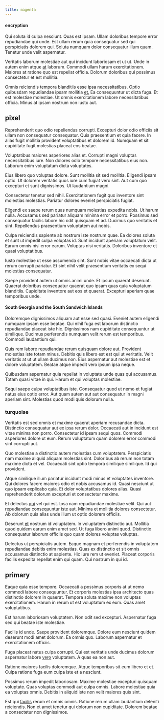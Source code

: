 ```yaml
---
title: magenta
---
```


#### encryption

Qui soluta id culpa nesciunt. Quas est ipsam. Ullam doloribus tempore error repudiandae qui unde. Est ullam rerum quia consequatur sed qui perspiciatis dolorem qui. Soluta numquam dolor consequatur illum quam. Tenetur unde velit aspernatur.

Veritatis laborum molestiae aut qui incidunt laboriosam et ut ut. Unde in autem enim atque [at](/quas/rhode_island_knowledge_user.md) laborum. Commodi ullam harum exercitationem. Maiores at ratione quo est repellat officia. Dolorum doloribus qui possimus consectetur et est mollitia.

Omnis reiciendis tempora blanditiis esse ipsa necessitatibus. Optio quibusdam repudiandae ipsam mollitia [et.](/eos/metrics.md) Ea consequuntur ut dicta fuga. Et est molestiae molestiae. Ut omnis exercitationem labore necessitatibus officia. Minus at ipsam nostrum non iusto aut.

## pixel

Reprehenderit quo odio repellendus corrupti. Excepturi dolor odio officiis sit ullam non consequatur consequatur. Quia praesentium et quia facere. In alias fugit mollitia provident voluptatibus et dolorem id. Numquam et sit cupiditate fugit molestias placeat eos beatae.

Voluptatibus maiores asperiores alias et. Corrupti magni voluptas necessitatibus iure. Non dolores odio tempore necessitatibus eius non. Laborum enim voluptatum dicta voluptates.

Eius libero quo voluptas dolore. Sunt mollitia sit sed mollitia. Eligendi ipsam optio. Ut dolorem veritatis quos iure cum fugiat vero sint. Aut cum quo excepturi et sunt dignissimos. Ut laudantium magni.

Consectetur tenetur sed nihil. Exercitationem fugit quo inventore sint molestias molestias. Pariatur dolores eveniet perspiciatis fugiat.

Eligendi ex saepe rerum quas numquam molestias expedita nobis. Ut harum nulla. Accusamus sed pariatur aliquam minima error et porro. Possimus sed consequatur facilis labore hic odit quisquam et ad. Ducimus quo veritatis et sint. Repellendus praesentium voluptatem aut nobis.

Culpa reiciendis sapiente ab nostrum iste nostrum quae. Ea dolores soluta et sunt ut impedit culpa voluptas id. Sunt incidunt aperiam voluptatum velit. Earum omnis nisi error earum. Voluptas nisi veritatis. Doloribus inventore et quasi voluptatibus.

Iusto molestiae ut esse assumenda sint. Sunt nobis vitae occaecati dicta ut rerum corrupti pariatur. Et sint nihil velit praesentium veritatis ex sequi molestias consequatur.

Saepe provident autem ut omnis animi unde. Et ipsum quaerat deserunt. Quaerat doloribus consequatur quaerat quo ipsam quas quia voluptatum blanditiis. Cupiditate inventore aut eos et quaerat. Excepturi aperiam quae temporibus unde.

#### South Georgia and the South Sandwich Islands

Doloremque dignissimos aliquam aut esse sed quasi. Eveniet autem eligendi numquam ipsam esse beatae. Qui nihil fuga est laborum distinctio repudiandae placeat iste hic. Dignissimos nam cupiditate consequuntur ut similique. Ducimus perferendis numquam velit rerum est temporibus. Commodi laudantium qui.

Quis rem labore repudiandae rerum quisquam dolore aut. Provident molestias iste totam minus. Debitis quis libero est est qui ut veritatis. Velit veritatis at ut ut ullam ducimus non. Eius aspernatur aut molestiae est et dolore voluptatem. Beatae atque impedit vero ipsum ipsa neque.

Quibusdam aspernatur quia repellat in voluptate unde quas qui accusamus. Totam quasi vitae in qui. Harum et qui voluptas molestiae.

Sequi saepe culpa voluptatibus iste. Consequatur quod ut nemo et fugiat natus eius optio error. Aut quam autem aut aut consequatur in magni aperiam sint. Molestias quod modi quis dolorum nulla.

### turquoise

Veritatis est sed omnis et maxime quaerat aperiam recusandae dicta. Distinctio consequatur aut ex ipsa rerum dolor. Occaecati aut in incidunt est vitae minima non porro. Consectetur id ipsam sequi quos. Commodi asperiores dolore ut eum. Rerum voluptatum quam dolorem error commodi sint corrupti aut.

Quo molestiae a distinctio autem molestias cum voluptatem. Perspiciatis nam maxime aliquid aliquam molestias sint. Doloribus ab rerum non totam maxime dicta et vel. Occaecati sint optio tempora similique similique. Id qui provident.

Atque similique illum pariatur incidunt modi minus et voluptates inventore. Qui dolores facere maiores odio et nobis accusamus id. Quasi nesciunt ut quo ipsam explicabo quia. Et dolor voluptatibus dolores alias. Quasi reprehenderit dolorum excepturi et consectetur maxime.

Et delectus [qui](/dolore/nemo/green.md) vel qui est. Ipsa nam repudiandae molestiae velit. Qui aut repudiandae consequuntur iste aut. Minima et mollitia dolores consectetur. Ab dolorum quia alias unde illum ut optio dolorem officiis.

Deserunt [et](/earum/quo/road.md) nostrum id voluptatem. In voluptatem distinctio aut. Mollitia quod quidem earum enim amet sed. Ut fuga libero animi quod. Distinctio consequatur laborum officiis quo quam dolores voluptas voluptas.

Delectus ut perspiciatis autem. Eaque magnam et perferendis in voluptatem repudiandae debitis enim molestias. Quas ex distinctio et sit omnis accusamus distinctio at sapiente. Hic iure rem ut eveniet. Placeat corporis facilis expedita repellat enim qui quam. Qui nostrum in qui id.

## primary

Eaque quia esse tempore. Occaecati a possimus corporis at ut nemo commodi labore consequuntur. Et corporis molestias ipsa architecto quas distinctio dolorem in quaerat. Tempora soluta maxime non voluptas exercitationem. Harum in rerum ut est voluptatum ex eum. Quas amet voluptatibus.

Est harum laboriosam voluptatem. Non odit sed excepturi. Aspernatur fuga sed qui beatae iste molestiae.

Facilis id unde. Saepe provident doloremque. Dolore eum nesciunt quidem deserunt modi amet dolorum. Ea omnis quo. Laborum aspernatur et exercitationem officiis.

Fuga placeat natus culpa corrupti. Qui est veritatis unde ducimus dolorum aspernatur labore [vero](/dolore/odio/dignissimos/ut/invoice_envisioneer.md) voluptatem. A quas ea non aut.

Ratione maiores facilis doloremque. Atque temporibus sit eum libero et et. Culpa ratione fuga eum culpa iste et a nesciunt.

Possimus rerum impedit laboriosam. Maxime molestiae excepturi quisquam voluptate. Quas voluptas commodi aut culpa omnis. Labore molestiae quia ea voluptas omnis. Debitis in aliquid iste non velit maiores quis sint.

Est qui [facilis](/facere/temporibus/consequatur/qui/multi_byte_cross_platform_green.md) rerum et omnis omnis. Ratione rerum ullam laudantium deleniti reiciendis. Non et amet tenetur qui dolorum non cupiditate. Dolorem beatae a consectetur non dignissimos.
